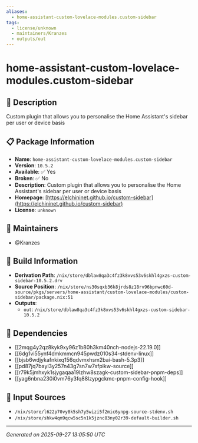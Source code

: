 ```yaml
---
aliases:
  - home-assistant-custom-lovelace-modules.custom-sidebar
tags:
  - license/unknown
  - maintainers/Kranzes
  - outputs/out
---
```


# home-assistant-custom-lovelace-modules.custom-sidebar

## 📝 Description

Custom plugin that allows you to personalise the Home Assistant's sidebar per user or device basis

## 📋 Package Information

- **Name**: `home-assistant-custom-lovelace-modules.custom-sidebar`
- **Version**: `10.5.2`
- **Available**: ✅ Yes
- **Broken**: ✅ No
- **Description**: Custom plugin that allows you to personalise the Home Assistant's sidebar per user or device basis
- **Homepage**: [https://elchininet.github.io/custom-sidebar](https://elchininet.github.io/custom-sidebar)
- **License**: `unknown`
## 👥 Maintainers

- @Kranzes


## 🔧 Build Information

- **Derivation Path**: `/nix/store/dblaw8qa3c4fz3k8xvs53v6skhl4gxzs-custom-sidebar-10.5.2.drv`
- **Source Position**: `/nix/store/ns30sqxb36k8jrds8z18rv96bpnwc60d-source/pkgs/servers/home-assistant/custom-lovelace-modules/custom-sidebar/package.nix:51`
- **Outputs**:
  - `out`:  `/nix/store/dblaw8qa3c4fz3k8xvs53v6skhl4gxzs-custom-sidebar-10.5.2`

## 🔗 Dependencies

- [[2mqg4y2qz8kyk9xy96z1b80h3km40nch-nodejs-22.19.0]]
- [[6dg1vi55ynf4dmkmmcn945pwdz010s34-stdenv-linux]]
- [[bjsb6wdjykafnkixq156qdvmxhsm2bai-bash-5.3p3]]
- [[pd87jq7bayl3y257n43g7sn7w7sfplkw-source]]
- [[r79k5jmhxyk1sjygaqaa19lzhw8szagk-custom-sidebar-pnpm-deps]]
- [[yag6nbna230i0vm76y3fq88lzypgckmc-pnpm-config-hook]]

## 📁 Input Sources

- `/nix/store/l622p70vy8k5sh7y5wizi5f2mic6ynpg-source-stdenv.sh`
- `/nix/store/shkw4qm9qcw5sc5n1k5jznc83ny02r39-default-builder.sh`

---
*Generated on 2025-09-27 13:05:50 UTC*
